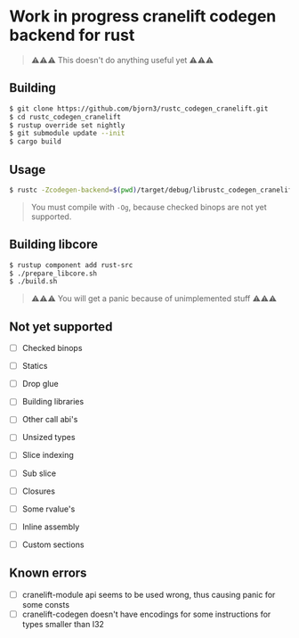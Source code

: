 # Work in progress cranelift codegen backend for rust

> ⚠⚠⚠ This doesn't do anything useful yet ⚠⚠⚠

## Building

```bash
$ git clone https://github.com/bjorn3/rustc_codegen_cranelift.git
$ cd rustc_codegen_cranelift
$ rustup override set nightly
$ git submodule update --init
$ cargo build
```

## Usage

```bash
$ rustc -Zcodegen-backend=$(pwd)/target/debug/librustc_codegen_cranelift.so my_crate.rs --crate-type lib -Og
```

> You must compile with `-Og`, because checked binops are not yet supported.

## Building libcore

```bash
$ rustup component add rust-src
$ ./prepare_libcore.sh
$ ./build.sh
```

> ⚠⚠⚠ You will get a panic because of unimplemented stuff ⚠⚠⚠

## Not yet supported

* [ ] Checked binops
* [ ] Statics
* [ ] Drop glue

* [ ] Building libraries
* [ ] Other call abi's
* [ ] Unsized types
* [ ] Slice indexing
* [ ] Sub slice
* [ ] Closures
* [ ] Some rvalue's

* [ ] Inline assembly
* [ ] Custom sections

## Known errors

* [ ] cranelift-module api seems to be used wrong, thus causing panic for some consts
* [ ] cranelift-codegen doesn't have encodings for some instructions for types smaller than I32
